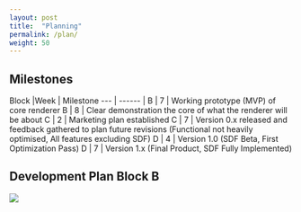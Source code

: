 ```yaml
---
layout: post
title:  "Planning"
permalink: /plan/
weight: 50
---
```


## Milestones

Block |Week | Milestone
--- | ------ |
B | 7 | Working prototype (MVP) of core renderer
B | 8 | Clear demonstration the core of what the renderer will be about
C | 2 | Marketing plan established
C | 7 | Version 0.x released and feedback gathered to plan future revisions (Functional not heavily optimised, All features excluding SDF)
D | 4 | Version 1.0 (SDF Beta, First Optimization Pass)
D | 7 | Version 1.x (Final Product, SDF Fully Implemented)

## Development Plan Block B

![](../../images/planning.png)
